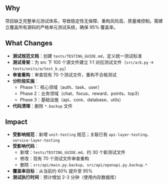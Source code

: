 ## Why

项目缺乏完整单元测试体系，导致稳定性无保障、重构风险高、质量难控制。需建立覆盖所有源码的严格单元测试系统，确保 95% 覆盖率。

## What Changes

- **测试规范文档**：创建 `tests/TESTING_GUIDE.md`，定义统一测试标准
- **测试骨架**：为 src 下 100 个源文件建立 1:1 对应测试文件（`src/a/b.py` → `tests/units/a/test_b.py`）
- **审查重构**：审查现有 70 个测试文件，重构不合格测试
- **分阶段实施**：
  - Phase 1：核心领域（auth、task、user）
  - Phase 2：业务领域（chat、focus、reward、points、top3）
  - Phase 3：基础设施（api、core、database、utils）
- **代码清理**：删除 `*.backup` 文件

## Impact

- **受影响规范**：新增 `unit-testing` 规范；关联已有 `api-layer-testing`、`service-layer-testing`
- **受影响代码**：
  - 新增：`tests/TESTING_GUIDE.md`、约 30 个新测试文件
  - 修改：现有 70 个测试文件审查重构
  - 删除：`src/api/main.py.backup`、`src/api/openapi.py.backup.*`
- **覆盖率目标**：从当前约 60% 提升至 95%
- **测试执行时间**：预计增加 2-3 分钟（使用内存数据库）
